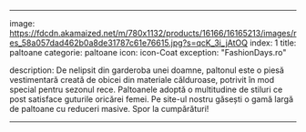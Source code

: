 ---

image: https://fdcdn.akamaized.net/m/780x1132/products/16166/16165213/images/res_58a057dad462b0a8de31787c61e76615.jpg?s=qcK_3i_jAtOQ
index: 1
title: paltoane
categorie: paltoane
icon: icon-Coat 
exception: "FashionDays.ro"

description: De nelipsit din garderoba unei doamne, paltonul este o piesă vestimentară creată de obicei din materiale călduroase, potrivit în mod special pentru sezonul rece. Paltoanele adoptă o multitudine de stiluri ce post satisface guturile oricărei femei. Pe site-ul nostru găsești o gamă largă de paltoane cu reduceri masive. Spor la cumpărături!

---